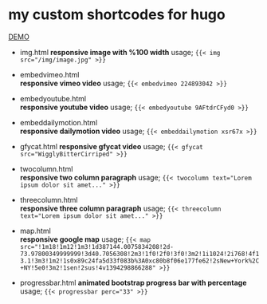 # my custom shortcodes for hugo
[DEMO](https://umtksa.github.io/example.html)




* img.html 
**responsive image with %100 width**
usage;
`{{< img src="/img/image.jpg" >}}`


* embedvimeo.html  
**responsive vimeo video**
usage;
`{{< embedvimeo 224893042 >}}`


* embedyoutube.html  
**responsive youtube video**
usage;
`{{< embedyoutube 9AFtdrCFyd0 >}}`


* embeddailymotion.html  
**responsive dailymotion video**
usage;
`{{< embeddailymotion xsr67x >}}`


* gfycat.html
**responsive gfycat video**
usage;
`{{< gfycat src="WigglyBitterCirriped" >}}`

* twocolumn.html  
**responsive two column paragraph**
usage;
`{{< twocolumn text="Lorem ipsum dolor sit amet..." >}}`


* threecolumn.html  
**responsive three column paragraph**
usage;
`{{< threecolumn text="Lorem ipsum dolor sit amet..." >}}`


* map.html  
**responsive google map**
usage;
`{{< map src="!1m18!1m12!1m3!1d387144.0075834208!2d-73.97800349999999!3d40.7056308!2m3!1f0!2f0!3f0!3m2!1i1024!2i768!4f13.1!3m3!1m2!1s0x89c24fa5d33f083b%3A0xc80b8f06e177fe62!2sNew+York%2C+NY!5e0!3m2!1sen!2sus!4v1394298866288" >}}`


* progressbar.html 
**animated bootstrap progress bar with percentage**
usage;
`{{< progressbar perc="33" >}}`



